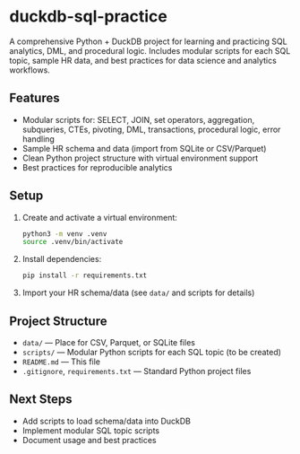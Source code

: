 # duckdb-sql-practice

A comprehensive Python + DuckDB project for learning and practicing SQL analytics, DML, and procedural logic. Includes modular scripts for each SQL topic, sample HR data, and best practices for data science and analytics workflows.

## Features
- Modular scripts for: SELECT, JOIN, set operators, aggregation, subqueries, CTEs, pivoting, DML, transactions, procedural logic, error handling
- Sample HR schema and data (import from SQLite or CSV/Parquet)
- Clean Python project structure with virtual environment support
- Best practices for reproducible analytics

## Setup

1. Create and activate a virtual environment:
   ```sh
   python3 -m venv .venv
   source .venv/bin/activate
   ```
2. Install dependencies:
   ```sh
   pip install -r requirements.txt
   ```
3. Import your HR schema/data (see `data/` and scripts for details)

## Project Structure
- `data/` — Place for CSV, Parquet, or SQLite files
- `scripts/` — Modular Python scripts for each SQL topic (to be created)
- `README.md` — This file
- `.gitignore`, `requirements.txt` — Standard Python project files

## Next Steps
- Add scripts to load schema/data into DuckDB
- Implement modular SQL topic scripts
- Document usage and best practices
